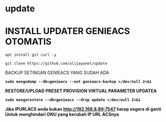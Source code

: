 # update
# INSTALL UPDATER GENIEACS OTOMATIS

```
apt install git curl -y
```
```
git clone https://github.com/alijayanet/update
```
BACKUP SETINGAN GENIEACS YANG SUDAH ADA <b>
```
sudo mongodump --db=genieacs --out genieacs-backup >/dev/null 2>&1
```
RESTORE/UPLOAD PRESET PROVISION VIRTUAL PARAMETER UPDATEA <b>
```
sudo mongorestore --db=genieacs --drop update >/dev/null 2>&1
```
Jika IPURLACS anda bukan http://192.168.8.89:7547 harap segera di ganti <br>
Untuk menghindari ONU yang kerubah IP URL ACSnya

